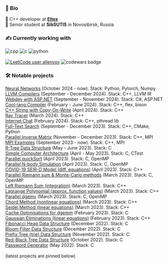 ### 🔖  Bio
👷 C++ developer at **[Eltex](https://eltex-co.ru)**
<br>
📖 Senior student at **SibSUTIS** in Novosibirsk, Russia
<br>
### ✍  Currently working with
![cpp](https://img.shields.io/badge/C++-%2300599C.svg?&style=flat&logo=c%2B%2B&logoColor=white)
![c](https://img.shields.io/badge/C-%2300599C.svg?&style=flat&logo=c&logoColor=white)
![python](https://img.shields.io/badge/Python-3670A0?style=flat&logo=python&logoColor=ffdd54)
<br><br>
[![LeetCode user allenvox](https://img.shields.io/badge/dynamic/json?style=flat&labelColor=black&color=%23ffa116&label=Solved&query=solvedOverTotal&url=https%3A%2F%2Fleetcode-badge.vercel.app%2Fapi%2Fusers%2Fallenvox&logo=leetcode&logoColor=yellow)](https://leetcode.com/allenvox/) ![codewars badge](https://www.codewars.com/users/allenvox/badges/small)
<br>
### 🛠 Notable projects
[Neural Networks](https://github.com/allenvox/neural) (October 2024 - now). Stack: Python, Pytorch, Numpy<br>
[LLVM Compilers](https://github.com/allenvox/llvm-compilers) (September - December 2024). Stack: C++, LLVM IR<br>
[Webdev with ASP.NET](https://github.com/allenvox/webdev) (September - November 2024). Stack: C#, ASP.NET<br>
[Cool-lang Compiler](https://github.com/allenvox/cool-lang-compiler) (February - June 2024). Stack: C++, flex, bison<br>
[C++ String with Copy-On-Write](https://github.com/allenvox/string-cow) (April 2024). Stack: C++<br>
[Ray Tracer](https://github.com/allenvox/ray-tracer) (March 2024). Stack: C++<br>
[Internet Chat](https://github.com/allenvox/chat-pthread) (February 2024). Stack: C++, pthread lib<br>
[Full-Text Search](https://github.com/allenvox/full-text-search) (September - December 2023). Stack: C++, CMake, Python<br>
[Parallel Inverse Matrix](https://github.com/allenvox/mpi-inverse-matrix) (November - December 2023). Stack: C++, MPI<br>
[MPI Examples](https://github.com/allenvox/mpi-examples) (September 2023 - now). Stack: C++, MPI<br>
[R-Tree Data Structure](https://github.com/allenvox/rtree) (May - June 2023). Stack: C<br>
[Simple Computer Architecture](https://github.com/allenvox/simple-computer) (April - May 2023). Stack: C, CTest<br>
[Parallel quickSort](https://github.com/allenvox/task-parallelism) (April 2023). Stack: C, OpenMP<br>
[Parallel N-body Simulation](https://github.com/allenvox/n-body) (April 2023). Stack: C, OpenMP<br>
[COVID-19 SEIR-D Model (diff. equations)](https://github.com/allenvox/seird-model) (April 2023). Stack: C++<br>
[Parallel Riemann sum & Monte-Carlo methods](https://github.com/allenvox/parallel-integration) (March 2023). Stack: C, OpenMP<br>
[Left Riemann Sum (integration)](https://github.com/allenvox/left-riemann-sum) (March 2023). Stack: C++<br>
[Lagrange Polynomial (approx. function values)](https://github.com/allenvox/lagrange-polynomial) (March 2023). Stack: C++<br>
[Parallel dgemv](https://github.com/allenvox/dgemv) (March 2023). Stack: C, OpenMP<br>
[Chord Method (nonlinear equations)](https://github.com/allenvox/chord-method) (March 2023). Stack: C++<br>
[Seidel Method (linear equations)](https://github.com/allenvox/seidel-method) (March 2023). Stack: C++<br>
[Cache Optimisations for dgemm](https://github.com/allenvox/cache-dgemm) (February 2023). Stack: C<br>
[Gaussian Eliminations (linear equations)](https://github.com/allenvox/gaussian-eliminations) (February 2023). Stack: C++<br>
[Fibonacci Heap Data Structure](https://github.com/allenvox/fibonacci-heap) (December 2022). Stack: C<br>
[Bloom Filter Data Structure](https://github.com/allenvox/bloom-filter) (December 2022). Stack: C<br>
[Prefix Tree (trie) Data Structure](https://github.com/allenvox/prefix-tree) (November 2022). Stack: C<br>
[Red-Black Tree Data Structure](https://github.com/allenvox/red-black-tree) (October 2022). Stack: C<br>
[Password Generator](https://github.com/allenvox/pwgen) (May 2022). Stack: C<br>
<br>
(latest projects are pinned below)
